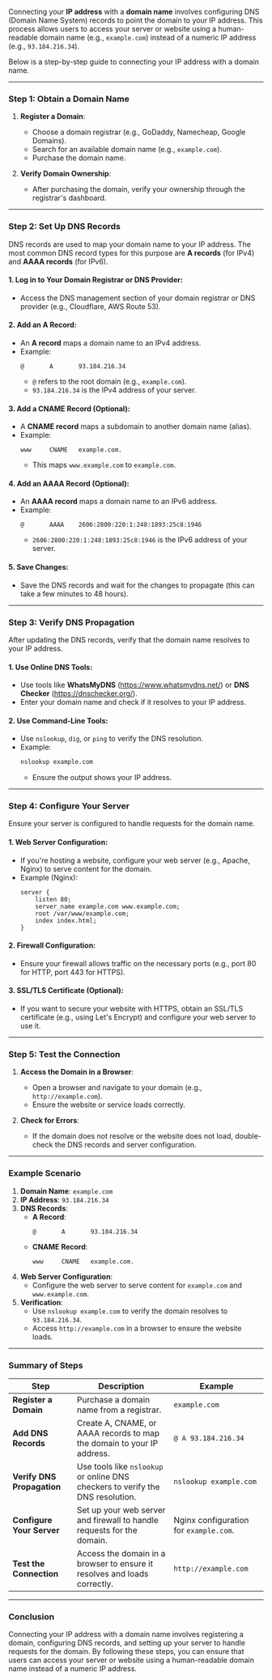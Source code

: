 Connecting your **IP address** with a **domain name** involves configuring DNS (Domain Name System) records to point the domain to your IP address. This process allows users to access your server or website using a human-readable domain name (e.g., `example.com`) instead of a numeric IP address (e.g., `93.184.216.34`).

Below is a step-by-step guide to connecting your IP address with a domain name.

---

### **Step 1: Obtain a Domain Name**

1. **Register a Domain**:

   - Choose a domain registrar (e.g., GoDaddy, Namecheap, Google Domains).
   - Search for an available domain name (e.g., `example.com`).
   - Purchase the domain name.

2. **Verify Domain Ownership**:
   - After purchasing the domain, verify your ownership through the registrar's dashboard.

---

### **Step 2: Set Up DNS Records**

DNS records are used to map your domain name to your IP address. The most common DNS record types for this purpose are **A records** (for IPv4) and **AAAA records** (for IPv6).

#### **1. Log in to Your Domain Registrar or DNS Provider**:

- Access the DNS management section of your domain registrar or DNS provider (e.g., Cloudflare, AWS Route 53).

#### **2. Add an A Record**:

- An **A record** maps a domain name to an IPv4 address.
- Example:
  ```
  @       A       93.184.216.34
  ```
  - `@` refers to the root domain (e.g., `example.com`).
  - `93.184.216.34` is the IPv4 address of your server.

#### **3. Add a CNAME Record (Optional)**:

- A **CNAME record** maps a subdomain to another domain name (alias).
- Example:
  ```
  www     CNAME   example.com.
  ```
  - This maps `www.example.com` to `example.com`.

#### **4. Add an AAAA Record (Optional)**:

- An **AAAA record** maps a domain name to an IPv6 address.
- Example:
  ```
  @       AAAA    2606:2800:220:1:248:1893:25c8:1946
  ```
  - `2606:2800:220:1:248:1893:25c8:1946` is the IPv6 address of your server.

#### **5. Save Changes**:

- Save the DNS records and wait for the changes to propagate (this can take a few minutes to 48 hours).

---

### **Step 3: Verify DNS Propagation**

After updating the DNS records, verify that the domain name resolves to your IP address.

#### **1. Use Online DNS Tools**:

- Use tools like **WhatsMyDNS** (https://www.whatsmydns.net/) or **DNS Checker** (https://dnschecker.org/).
- Enter your domain name and check if it resolves to your IP address.

#### **2. Use Command-Line Tools**:

- Use `nslookup`, `dig`, or `ping` to verify the DNS resolution.
- Example:
  ```bash
  nslookup example.com
  ```
  - Ensure the output shows your IP address.

---

### **Step 4: Configure Your Server**

Ensure your server is configured to handle requests for the domain name.

#### **1. Web Server Configuration**:

- If you're hosting a website, configure your web server (e.g., Apache, Nginx) to serve content for the domain.
- Example (Nginx):
  ```nginx
  server {
      listen 80;
      server_name example.com www.example.com;
      root /var/www/example.com;
      index index.html;
  }
  ```

#### **2. Firewall Configuration**:

- Ensure your firewall allows traffic on the necessary ports (e.g., port 80 for HTTP, port 443 for HTTPS).

#### **3. SSL/TLS Certificate (Optional)**:

- If you want to secure your website with HTTPS, obtain an SSL/TLS certificate (e.g., using Let's Encrypt) and configure your web server to use it.

---

### **Step 5: Test the Connection**

1. **Access the Domain in a Browser**:

   - Open a browser and navigate to your domain (e.g., `http://example.com`).
   - Ensure the website or service loads correctly.

2. **Check for Errors**:
   - If the domain does not resolve or the website does not load, double-check the DNS records and server configuration.

---

### **Example Scenario**

1. **Domain Name**: `example.com`
2. **IP Address**: `93.184.216.34`
3. **DNS Records**:
   - **A Record**:
     ```
     @       A       93.184.216.34
     ```
   - **CNAME Record**:
     ```
     www     CNAME   example.com.
     ```
4. **Web Server Configuration**:
   - Configure the web server to serve content for `example.com` and `www.example.com`.
5. **Verification**:
   - Use `nslookup example.com` to verify the domain resolves to `93.184.216.34`.
   - Access `http://example.com` in a browser to ensure the website loads.

---

### **Summary of Steps**

| **Step**                   | **Description**                                                                | **Example**                            |
| -------------------------- | ------------------------------------------------------------------------------ | -------------------------------------- |
| **Register a Domain**      | Purchase a domain name from a registrar.                                       | `example.com`                          |
| **Add DNS Records**        | Create A, CNAME, or AAAA records to map the domain to your IP address.         | `@ A 93.184.216.34`                    |
| **Verify DNS Propagation** | Use tools like `nslookup` or online DNS checkers to verify the DNS resolution. | `nslookup example.com`                 |
| **Configure Your Server**  | Set up your web server and firewall to handle requests for the domain.         | Nginx configuration for `example.com`. |
| **Test the Connection**    | Access the domain in a browser to ensure it resolves and loads correctly.      | `http://example.com`                   |

---

### **Conclusion**

Connecting your IP address with a domain name involves registering a domain, configuring DNS records, and setting up your server to handle requests for the domain. By following these steps, you can ensure that users can access your server or website using a human-readable domain name instead of a numeric IP address.
